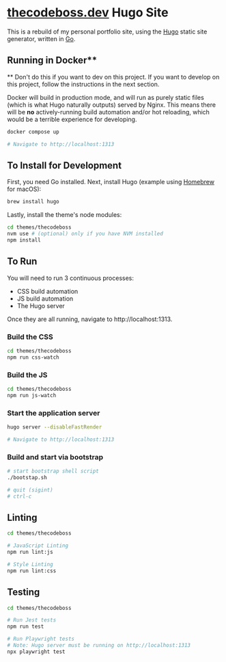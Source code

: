 # [thecodeboss.dev](https://thecodeboss.dev) Hugo Site

This is a rebuild of my personal portfolio site, using the
[Hugo](https://gohugo.io/) static site generator, written in
[Go](https://go.dev/).

## Running in Docker**

** Don't do this if you want to dev on this project. If you want to develop on
this project, follow the instructions in the next section.

Docker will build in production mode, and will run as purely static
files (which is what Hugo naturally outputs) served by Nginx. This means there
will be **no** actively-running build automation and/or hot reloading, which would be
a terrible experience for developing.

```sh
docker compose up

# Navigate to http://localhost:1313
```

## To Install for Development

First, you need Go installed. Next, install Hugo (example using
[Homebrew](https://brew.sh/) for macOS):
```sh
brew install hugo
```

Lastly, install the theme's node modules:
```sh
cd themes/thecodeboss
nvm use # (optional) only if you have NVM installed
npm install
```

## To Run

You will need to run 3 continuous processes:

* CSS build automation
* JS build automation
* The Hugo server

Once they are all running, navigate to http://localhost:1313.

### Build the CSS
```sh
cd themes/thecodeboss
npm run css-watch
```

### Build the JS
```sh
cd themes/thecodeboss
npm run js-watch
```

### Start the application server
```sh
hugo server --disableFastRender

# Navigate to http://localhost:1313
```

### Build and start via bootstrap
```bash
# start bootstrap shell script
./bootstap.sh

# quit (sigint)
# ctrl-c
```

## Linting
```sh
cd themes/thecodeboss

# JavaScript Linting
npm run lint:js

# Style Linting
npm run lint:css
```

## Testing
```sh
cd themes/thecodeboss

# Run Jest tests
npm run test

# Run Playwright tests
# Note: Hugo server must be running on http://localhost:1313
npx playwright test
```
